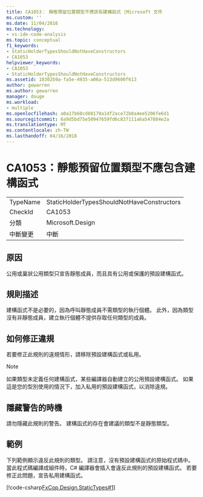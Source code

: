 ```yaml
---
title: CA1053： 靜態預留位置類型不應該有建構函式 |Microsoft 文件
ms.custom: ''
ms.date: 11/04/2016
ms.technology:
- vs-ide-code-analysis
ms.topic: conceptual
f1_keywords:
- StaticHolderTypesShouldNotHaveConstructors
- CA1053
helpviewer_keywords:
- CA1053
- StaticHolderTypesShouldNotHaveConstructors
ms.assetid: 10302b9a-fa5e-4935-a06a-513d9600f613
author: gewarren
ms.author: gewarren
manager: douge
ms.workload:
- multiple
ms.openlocfilehash: a0a17b60cd88170a1df2ace72b8a4ee5206fe6d1
ms.sourcegitcommit: 6a9d5bd75e50947659fd6c837111a6a547884e2a
ms.translationtype: MT
ms.contentlocale: zh-TW
ms.lasthandoff: 04/16/2018
---
```

# <a name="ca1053-static-holder-types-should-not-have-constructors"></a>CA1053：靜態預留位置類型不應包含建構函式
|||  
|-|-|  
|TypeName|StaticHolderTypesShouldNotHaveConstructors|  
|CheckId|CA1053|  
|分類|Microsoft.Design|  
|中斷變更|中斷|  
  
## <a name="cause"></a>原因  
 公用或巢狀公用類型只宣告靜態成員，而且具有公用或保護的預設建構函式。  
  
## <a name="rule-description"></a>規則描述  
 建構函式不是必要的，因為呼叫靜態成員不需類型的執行個體。 此外，因為類型沒有非靜態成員，建立執行個體不提供存取任何類型的成員。  
  
## <a name="how-to-fix-violations"></a>如何修正違規  
 若要修正此規則的違規情形，請移除預設建構函式或私用。  
  
> [!NOTE]
>  如果類型未定義任何建構函式，某些編譯器自動建立的公用預設建構函式。 如果這是您的型別使用的情況下，加入私用的預設建構函式，以消除違規。  
  
## <a name="when-to-suppress-warnings"></a>隱藏警告的時機  
 請勿隱藏此規則的警告。 建構函式的存在會建議的類型不是靜態類型。  
  
## <a name="example"></a>範例  
 下列範例顯示違反此規則的類型。 請注意，沒有預設建構函式的原始程式碼中。 當此程式碼編譯成組件時，C# 編譯器會插入會違反此規則的預設建構函式。 若要修正此問題，宣告私用建構函式。  
  
 [!code-csharp[FxCop.Design.StaticTypes#1](../code-quality/codesnippet/CSharp/ca1053-static-holder-types-should-not-have-constructors_1.cs)]